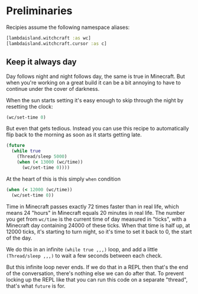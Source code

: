 # Preliminaries

Recipies assume the following namespace aliases:

```clojure
[lambdaisland.witchcraft :as wc]
[lambdaisland.witchcraft.cursor :as c]
```

## Keep it always day

Day follows night and night follows day, the same is true in Minecraft. But when
you're working on a great build it can be a bit annoying to have to continue
under the cover of darkness.

When the sun starts setting it's easy enough to skip through the night by
resetting the clock:

``` clojure
(wc/set-time 0)
```

But even that gets tedious. Instead you can use this recipe to automatically
flip back to the morning as soon as it starts getting late.

``` clojure
(future
  (while true
    (Thread/sleep 5000)
    (when (< 13000 (wc/time))
      (wc/set-time 0))))
```

At the heart of this is this simply `when` condition

```clojure
(when (< 12000 (wc/time))
  (wc/set-time 0))
```

Time in Minecraft passes exactly 72 times faster than in real life, which means
24 "hours" in Minecraft equals 20 minutes in real life. The number you get from
`wc/time` is the current time of day measured in "ticks", with a Minecraft day
containing 24000 of these ticks. When that time is half up, at 12000 ticks, it's
starting to turn night, so it's time to set it back to 0, the start of the day.

We do this in an infinite `(while true ,,,)` loop, and add a little
`(Thread/sleep ,,,)` to wait a few seconds between each check.

But this infinite loop never ends. If we do that in a REPL then that's the end
of the conversation, there's nothing else we can do after that. To prevent
locking up the REPL like that you can run this code on a separate "thread",
that's what `future` is for.
